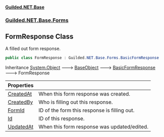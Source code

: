 #### [Guilded.NET.Base](Guilded_NET_Base.md 'Guilded.NET.Base')
### [Guilded.NET.Base.Forms](Guilded_NET_Base.md#Guilded_NET_Base_Forms 'Guilded.NET.Base.Forms')
## FormResponse Class
A filled out form response.  
```csharp
public class FormResponse : Guilded.NET.Base.Forms.BasicFormResponse
```

Inheritance [System.Object](https://docs.microsoft.com/en-us/dotnet/api/System.Object 'System.Object') &#129106; [BaseObject](BaseObject.md 'Guilded.NET.Base.BaseObject') &#129106; [BasicFormResponse](BasicFormResponse.md 'Guilded.NET.Base.Forms.BasicFormResponse') &#129106; FormResponse  

| Properties | |
| :--- | :--- |
| [CreatedAt](FormResponse_CreatedAt.md 'Guilded.NET.Base.Forms.FormResponse.CreatedAt') | When this form response was created.<br/> |
| [CreatedBy](FormResponse_CreatedBy.md 'Guilded.NET.Base.Forms.FormResponse.CreatedBy') | Who is filling out this response.<br/> |
| [FormId](FormResponse_FormId.md 'Guilded.NET.Base.Forms.FormResponse.FormId') | ID of the form this response is filling out.<br/> |
| [Id](FormResponse_Id.md 'Guilded.NET.Base.Forms.FormResponse.Id') | ID of this response.<br/> |
| [UpdatedAt](FormResponse_UpdatedAt.md 'Guilded.NET.Base.Forms.FormResponse.UpdatedAt') | When this form response was updated/edited.<br/> |
